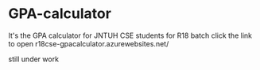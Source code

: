 # GPA-calculator
 It's the GPA calculator for JNTUH CSE students for R18 batch
click the link to open r18cse-gpacalculator.azurewebsites.net/

still under work
